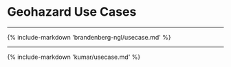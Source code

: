 # Geohazard Use Cases 

---

<!-- ## NGL Database -->

{% include-markdown 'brandenberg-ngl/usecase.md' %}

---

<!-- ## MPM Landslide -->

{% include-markdown 'kumar/usecase.md' %}

